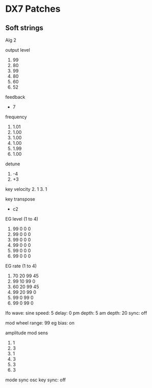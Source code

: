 # DX7 Patches

## Soft strings

Alg 2

output level
1. 99
2. 80
3. 99
4. 80
5. 60
6. 52

feedback
- 7 

frequency
1. 1.01
2. 1.00
3. 1.00
4. 1.00
5. 1.99
6. 1.00

detune
1. -4
2. +3

key velocity
2. 1
3. 1

key transpose
- c2

EG level (1 to 4)
1. 99 0 0 0 
2. 99 0 0 0 
3. 99 0 0 0 
4. 99 0 0 0 
5. 99 0 0 0 
6. 99 0 0 0 

EG rate (1 to 4)
1. 70 20 99 45
2. 99 10 99 0
3. 60 20 99 45
4. 99 20 99 0
5. 99 0 99 0
6. 99 0 99 0

lfo
wave: sine
speed: 5 
delay: 0
pm depth: 5
am depth: 20
sync: off

mod wheel
range: 99
eg bias: on

amplitude mod sens
1. 1
2. 3
3. 1
4. 3
5. 3
6. 3

mode sync
osc key sync: off
